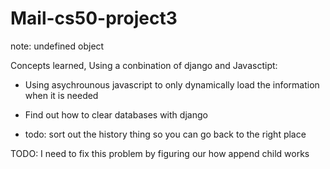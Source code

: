 # Mail-cs50-project3

note: undefined object 

Concepts learned, Using a conbination of django and Javasctipt:
 - Using asychrounous javascript to only dynamically load the information when it is needed
  
- Find out how to clear databases with django 
- todo: sort out the history thing so you can go back to the right place 

TODO: I need to fix this problem by figuring our how append child works